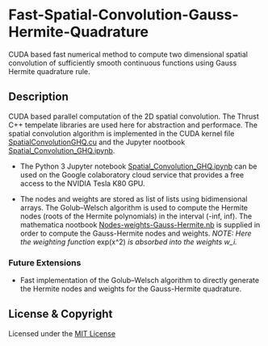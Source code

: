 # Fast-Spatial-Convolution-Gauss-Hermite-Quadrature
CUDA based fast numerical method to compute two dimensional spatial convolution of sufficiently smooth continuous functions using Gauss Hermite quadrature rule. 

## Description

CUDA based parallel computation of the 2D spatial convolution. The Thrust C++ tempelate libraries are used here for abstraction and performace. The spatial convolution algorithm is implemented in the CUDA kernel file [SpatialConvolutionGHQ.cu](SpatialConvolutionGHQ.cu) and the Jupyter nootbook [Spatial_Convolution_GHQ.ipynb](Spatial_Convolution_GHQ.ipynb).

* The Python 3 Jupyter notebook [Spatial_Convolution_GHQ.ipynb](Spatial_Convolution_GHQ.ipynb) can be used on the Google colaboratory cloud service that provides a free access to the NVIDIA Tesla K80 GPU.  

* The nodes and weights are stored as list of lists using bidimensional arrays. The Golub–Welsch algorithm is used to compute the Hermite nodes (roots of the Hermite polynomials) in the interval (-inf, inf). The mathematica nootbook [Nodes-weights-Gauss-Hermite.nb](Nodes-weights-Gauss-Hermite.nb) is supplied in order to compute the Gauss-Hermite nodes and weights. 
*NOTE: Here the weighting function* exp(x^2) *is absorbed into the weights w_i.*  

### Future Extensions

* Fast implementation of the Golub–Welsch algorithm to directly generate the Hermite nodes and weights for the Gauss-Hermite quadrature. 

## License & Copyright
Licensed under the [MIT License](LICENSE)

